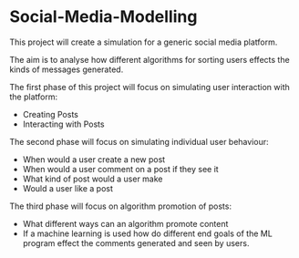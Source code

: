 # Social-Media-Modelling

This project will create a simulation for a generic social media platform.

The aim is to analyse how different algorithms for sorting users effects the kinds of messages generated.

The first phase of this project will focus on simulating user interaction with the platform:
  - Creating Posts
  - Interacting with Posts
  
 The second phase will focus on simulating individual user behaviour:
  - When would a user create a new post
  - When would a user comment on a post if they see it
  - What kind of post would a user make
  - Would a user like a post
  
 The third phase will focus on algorithm promotion of posts:
  - What different ways can an algorithm promote content
  - If a machine learning is used how do different end goals of the ML program effect the comments generated and seen by users.
